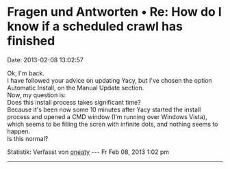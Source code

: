 Fragen und Antworten • Re: How do I know if a scheduled crawl has finished
==========================================================================

Date: 2013-02-08 13:02:57

Ok, I\'m back.\
I have followed your advice on updating Yacy, but I\'ve chosen the
option Automatic Install, on the Manual Update section.\
Now, my question is:\
Does this install process takes significant time?\
Because it\'s been now some 10 minutes after Yacy started the install
process and opened a CMD window (I\'m running over Windows Vista), which
seems to be filling the scren with infinite dots, and nothing seems to
happen.\
Is this normal?

Statistik: Verfasst von
[oneaty](http://forum.yacy-websuche.de/memberlist.php?mode=viewprofile&u=8876)
--- Fr Feb 08, 2013 1:02 pm

------------------------------------------------------------------------
